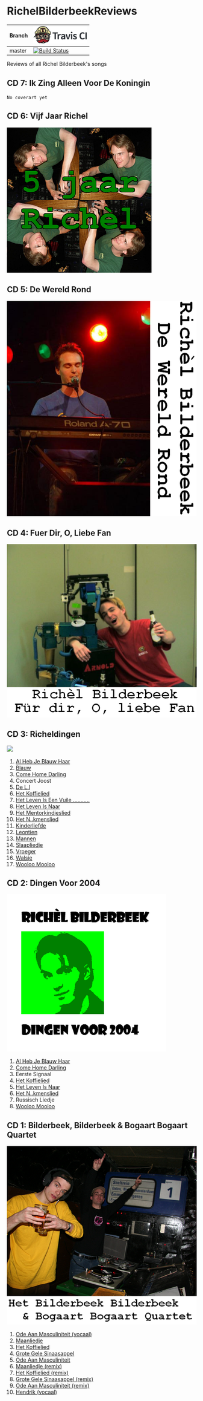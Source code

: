# RichelBilderbeekReviews

Branch|[![Travis CI logo](TravisCI.png)](https://travis-ci.org)
---|---
master|[![Build Status](https://travis-ci.org/richelbilderbeek/RichelBilderbeekReviews.svg?branch=master)](https://travis-ci.org/richelbilderbeek/RichelBilderbeekReviews)

Reviews of all Richel Bilderbeek's songs

## CD 7: Ik Zing Alleen Voor De Koningin

```
No coverart yet
```

## CD 6: Vijf Jaar Richel

![](CD06_Coverart.png)

## CD 5: De Wereld Rond

![](CD05_Coverart.png)

## CD 4: Fuer Dir, O, Liebe Fan

![](CD04_Coverart.png)

## CD 3: Richeldingen

![](Coverart.png)

  01. [Al Heb Je Blauw Haar](AlHebJeBlauwHaar.md)
  02. [Blauw](Blauw.md)
  03. [Come Home Darling](ComeHomeDarling.md)
  04. Concert Joost
  05. [De L.l](DeLul.md)
  06. [Het Koffielied](HetKoffielied.md)
  07. [Het Leven Is Een Vuile ...........](HetLevenIsEenVuileKolerelijer.md)
  08. [Het Leven Is Naar](HetLevenIsNaar.md)
  09. [Het Mentorkindjeslied](HetMentorkindjeslied.md)
  10. [Het N..kmenslied](HetNeukmenslied.md)
  11. [Kinderliefde](Kinderliefde.md)
  12. [Leontien](Leontien.md)
  13. [Mannen](Mannen.md)
  14. [Slaapliedje](Slaapliedje.md)
  15. [Vroeger](Vroeger.md)
  16. [Walsje](Walsje.md)
  17. [Wooloo Mooloo](WoolooMooloo.md)

## CD 2: Dingen Voor 2004

![](CD02_Coverart.png)

  01. [Al Heb Je Blauw Haar](AlHebJeBlauwHaar.md)
  02. [Come Home Darling](ComeHomeDarling.md)
  03. Eerste Signaal
  04. [Het Koffielied](HetKoffielied.md) 
  05. [Het Leven Is Naar](HetLevenIsNaar.md) 
  06. [Het N..kmenslied](HetNeukmenslied.md) 
  07. Russisch Liedje 
  08. [Wooloo Mooloo](WoolooMooloo.md) 


## CD 1: Bilderbeek, Bilderbeek & Bogaart Bogaart Quartet

![](CD01_Coverart.png)

  01. [Ode Aan Masculiniteit (vocaal)](OdeAanMasculiniteit.md)
  02. [Maanliedje](Maanliedje.md)
  03. [Het Koffielied](HetKoffielied.md)
  04. [Grote Gele Sinaasappel](GroteGeleSinaasappel.md)
  05. [Ode Aan Masculiniteit](OdeAanMasculiniteit.md)
  06. [Maanliedje (remix)](Maanliedje.md)
  07. [Het Koffielied (remix)](HetKoffielied.md)
  08. [Grote Gele Sinaasappel (remix)](GroteGeleSinaasappel.md)
  09. [Ode Aan Masculiniteit (remix)](OdeAanMasculiniteit.md)
  10. [Hendrik (vocaal)](Hendrik.md)
